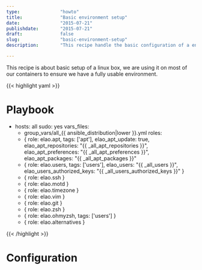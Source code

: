 ```yaml
---
type:               "howto"
title:              "Basic environment setup"
date:               "2015-07-21"
publishdate:        "2015-07-21"
draft:              false
slug:               "basic-environment-setup"
description:        "This recipe handle the basic configuration of a environment"

---
```


This recipe is about basic setup of a linux box, we are using it on most of our containers to ensure we have a fully usable environment.

{{< highlight yaml >}}

# Playbook
- hosts: all
  sudo: yes
  vars_files:
    - group_vars/all_{{ ansible_distribution|lower }}.yml
 roles:
    - { role: elao.apt, tags: ['apt'],
        elao_apt_update: true,
        elao_apt_repositories: "{{ _all_apt_repositories }}",
        elao_apt_preferences:  "{{ _all_apt_preferences }}",
        elao_apt_packages:     "{{ _all_apt_packages }}"
    - { role: elao.users, tags: ['users'],
        elao_users: "{{ _all_users }}",
        elao_users_authorized_keys: "{{ _all_users_authorized_keys }}"
      }
    - { role: elao.ssh }
    - { role: elao.motd }
    - { role: elao.timezone }
    - { role: elao.vim }
    - { role: elao.git }
    - { role: elao.zsh }
    - { role: elao.ohmyzsh, tags: ['users'] }
    - { role: elao.alternatives }
    
{{< /highlight >}}


# Configuration

